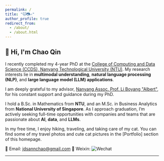 ```yaml
---
permalink: /
title: "🐱📷✍️"
author_profile: true
redirect_from: 
  - /about/
  - /about.html
---
```


## 👋 Hi, I'm Chao Qin

I recently completed my 4-year PhD at the [College of Computing and Data Science (CCDS), Nanyang Technological University (NTU)](https://www.ntu.edu.sg/computing/home).
My research interests lie in **multimodal understanding**, **natural language processing (NLP)**, and **large language model (LLM) applications**.

I am deeply grateful to my advisor, [Nanyang Assoc. Prof. Li Boyang "Albert"](http://boyangli.org/), for his constant support and guidance during my PhD.

I hold a B.Sc. in Mathematics from **NTU**, and an M.Sc. in Business Analytics from **National University of Singapore**. As I approach graduation, I’m actively seeking full-time opportunities with companies and teams that are passionate about **AI**, **data**, and **LLMs**.

In my free time, I enjoy hiking, traveling, and taking care of my cat.
You can find some of my travel photos and cute cat pictures in the [Portfolio] section of this homepage.

📧 Email: [jdsannchao@gmail.com](mailto:your_email@example.com)
📱 Weixin: ![Wechat](assets/weixin.jpg)

---


